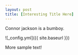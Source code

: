 ```yaml
---
layout: post
title: [Interesting Title Here]
---
```


Connor jackson is a bumboy.

![_config.yml]({{ site.baseurl }})

More sample text!

